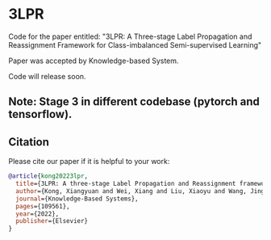 # 3LPR
Code for the paper entitled: "3LPR: A Three-stage Label Propagation and Reassignment Framework for Class-imbalanced Semi-supervised Learning"

Paper was accepted by Knowledge-based System.

Code will release soon.

## Note: Stage 3 in different codebase (pytorch and tensorflow).


## Citation

Please cite our paper if it is helpful to your work:

```bibtex
@article{kong20223lpr,
  title={3LPR: A three-stage Label Propagation and Reassignment framework for class-imbalanced semi-supervised learning},
  author={Kong, Xiangyuan and Wei, Xiang and Liu, Xiaoyu and Wang, Jingjie and Lu, Siyang and Xing, Weiwei and Lu, Wei},
  journal={Knowledge-Based Systems},
  pages={109561},
  year={2022},
  publisher={Elsevier}
}
```
